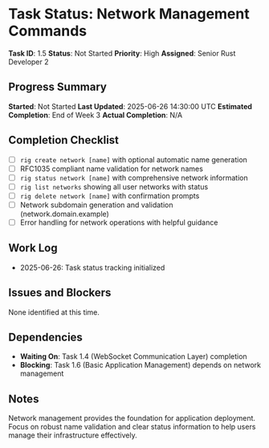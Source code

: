 # Task Status: Network Management Commands

**Task ID**: 1.5
**Status**: Not Started
**Priority**: High
**Assigned**: Senior Rust Developer 2

## Progress Summary
**Started**: Not Started
**Last Updated**: 2025-06-26 14:30:00 UTC
**Estimated Completion**: End of Week 3
**Actual Completion**: N/A

## Completion Checklist
- [ ] `rig create network [name]` with optional automatic name generation
- [ ] RFC1035 compliant name validation for network names
- [ ] `rig status network [name]` with comprehensive network information
- [ ] `rig list networks` showing all user networks with status
- [ ] `rig delete network [name]` with confirmation prompts
- [ ] Network subdomain generation and validation (network.domain.example)
- [ ] Error handling for network operations with helpful guidance

## Work Log
- 2025-06-26: Task status tracking initialized

## Issues and Blockers
None identified at this time.

## Dependencies
- **Waiting On**: Task 1.4 (WebSocket Communication Layer) completion
- **Blocking**: Task 1.6 (Basic Application Management) depends on network management

## Notes
Network management provides the foundation for application deployment. Focus on robust name validation and clear status information to help users manage their infrastructure effectively.